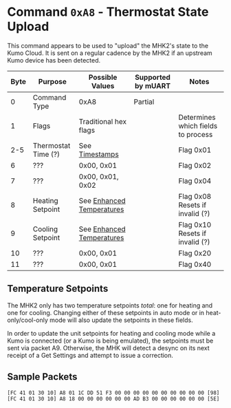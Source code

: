# Command `0xA8` - Thermostat State Upload

This command appears to be used to "upload" the MHK2's state to the Kumo Cloud. It is sent on a regular cadence by the
MHK2 if an upstream Kumo device has been detected.

| Byte | Purpose                | Possible Values                   | Supported by mUART | Notes                               |
|------|------------------------|-----------------------------------|--------------------|-------------------------------------|
| 0    | Command Type           | 0xA8                              | Partial            |                                     |
| 1    | Flags                  | Traditional hex flags             |                    | Determines which fields to process  |
| 2-5  | Thermostat Time (?)    | See [Timestamps][timestamp]       |                    | Flag 0x01                           |
| 6    | ???                    | 0x00, 0x01                        |                    | Flag 0x02                           |
| 7    | ???                    | 0x00, 0x01, 0x02                  |                    | Flag 0x04                           |
| 8    | Heating Setpoint       | See [Enhanced Temperatures][temp] |                    | Flag 0x08<br/>Resets if invalid (?) |
| 9    | Cooling Setpoint       | See [Enhanced Temperatures][temp] |                    | Flag 0x10<br/>Resets if invalid (?) |
| 10   | ???                    | 0x00, 0x01                        |                    | Flag 0x20                           |
| 11   | ???                    | 0x00, 0x01                        |                    | Flag 0x40                           |

[timestamp]: ../../data-types/timestamps.md
[temp]: ../../data-types/temperature-units.md#enhanced-temperatures

## Temperature Setpoints

The MHK2 only has two temperature setpoints *total*: one for heating and one for cooling. Changing either of these setpoints
in auto mode or in heat-only/cool-only mode will also update the setpoints in these fields.

In order to update the unit setpoints for heating and cooling mode while a Kumo is connected (or a Kumo is being emulated), the
setpoints must be sent via packet A9. Otherwise, the MHK will detect a desync on its next receipt of a Get Settings and attempt
to issue a correction.

## Sample Packets

```
[FC 41 01 30 10] A8 01 1C DD 51 F3 00 00 00 00 00 00 00 00 00 00 [98]
[FC 41 01 30 10] A8 18 00 00 00 00 00 00 AD B3 00 00 00 00 00 00 [5E]
```
